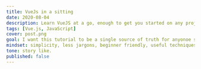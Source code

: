 ```yaml
---
title: VueJs in a sitting
date: 2020-08-04
description: Learn VueJS at a go, enough to get you started on any project
tags: [Vue.js, JavaScript]
cover: post.png
goal: I want this tutorial to be a single source of truth for anyonoe starting out to use vue. using vue3. i intend to introduce the readers to vue starting  preparing their system, installation, using of other popular plugin like vuex and vue-router, handling authentication, single file components,
mindset: simplicity, less jargons, beginner friendly, useful techniques, refering to documentation when neccessary, straight forward, can be read at a go.
tone: story like.
published: false
---
```

